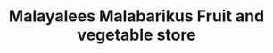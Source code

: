 ---
title: "Malayalees Malabarikus Fruit and vegetable store"
url: /thrissur/malayalees-malabarikus-fruit-and-vegetable-store/
shop: Gemüse & Obst
---
